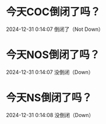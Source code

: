 # 今天COC倒闭了吗？

2024-12-31 0:14:07 倒闭了（Not Down）

# 今天NOS倒闭了吗？

2024-12-31 0:14:07 没倒闭（Down）

# 今天NS倒闭了吗？

2024-12-31 0:14:08 没倒闭（Down）

